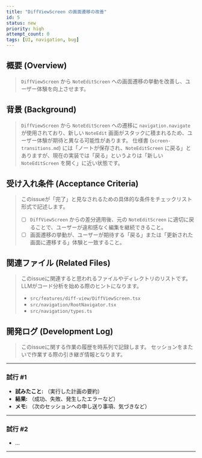```yaml
---
title: "DiffViewScreen の画面遷移の改善"
id: 5
status: new
priority: high
attempt_count: 0
tags: [UI, navigation, bug]
---
```


## 概要 (Overview)

> `DiffViewScreen` から `NoteEditScreen` への画面遷移の挙動を改善し、ユーザー体験を向上させます。

## 背景 (Background)

> `DiffViewScreen` から `NoteEditScreen` への遷移に `navigation.navigate` が使用されており、新しい `NoteEdit` 画面がスタックに積まれるため、ユーザー体験が期待と異なる可能性があります。
> 仕様書 (`screen-transitions.md`) には「ノートが保存され、`NoteEditScreen` に戻る」とありますが、現在の実装では「戻る」というよりは「新しい `NoteEditScreen` を開く」に近い状態です。

## 受け入れ条件 (Acceptance Criteria)

> このissueが「完了」と見なされるための具体的な条件をチェックリスト形式で記述します。
>
> - [ ] `DiffViewScreen` からの差分適用後、元の `NoteEditScreen` に適切に戻ることで、ユーザーが違和感なく編集を継続できること。
> - [ ] 画面遷移の挙動が、ユーザーが期待する「戻る」または「更新された画面に遷移する」体験と一致すること。

## 関連ファイル (Related Files)

> このissueに関連すると思われるファイルやディレクトリのリストです。
> LLMがコード分析を始める際のヒントになります。
>
> - `src/features/diff-view/DiffViewScreen.tsx`
> - `src/navigation/RootNavigator.tsx`
> - `src/navigation/types.ts`

## 開発ログ (Development Log)

> このissueに関する作業の履歴を時系列で記録します。
> セッションをまたいで作業する際の引き継ぎ情報となります。

---
### 試行 #1

- **試みたこと:** （実行した計画の要約）
- **結果:** （成功、失敗、発生したエラーなど）
- **メモ:** （次のセッションへの申し送り事項、気づきなど）

---
### 試行 #2

- ...

---
